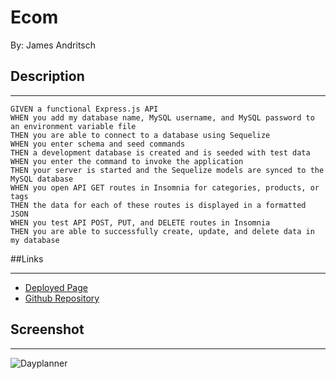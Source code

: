 # Ecom
By: James Andritsch

## Description
---

```
GIVEN a functional Express.js API
WHEN you add my database name, MySQL username, and MySQL password to an environment variable file
THEN you are able to connect to a database using Sequelize
WHEN you enter schema and seed commands
THEN a development database is created and is seeded with test data
WHEN you enter the command to invoke the application
THEN your server is started and the Sequelize models are synced to the MySQL database
WHEN you open API GET routes in Insomnia for categories, products, or tags
THEN the data for each of these routes is displayed in a formatted JSON
WHEN you test API POST, PUT, and DELETE routes in Insomnia
THEN you are able to successfully create, update, and delete data in my database
```

##Links
___
- [Deployed Page](https://james-andritsch.github.io/dayplanner/)
- [Github Repository](https://github.com/james-andritsch/ecom)

## Screenshot
___
![Dayplanner](assets/images/ecom_screenshot.png)
